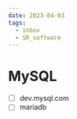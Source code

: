 ```yaml
---
date: 2023-04-03
tags:
  - inbox
  - SR_software
---
```


# MySQL

- [ ] dev.mysql.com
- [ ] mariadb
